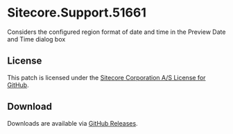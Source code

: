# Sitecore.Support.51661
Considers the configured region format of date and time in the Preview Date and Time dialog box

## License  
This patch is licensed under the [Sitecore Corporation A/S License for GitHub](https://github.com/sitecoresupport/Sitecore.Support.51661/blob/master/LICENSE).  

## Download  
Downloads are available via [GitHub Releases](https://github.com/sitecoresupport/Sitecore.Support.51661/releases).  
